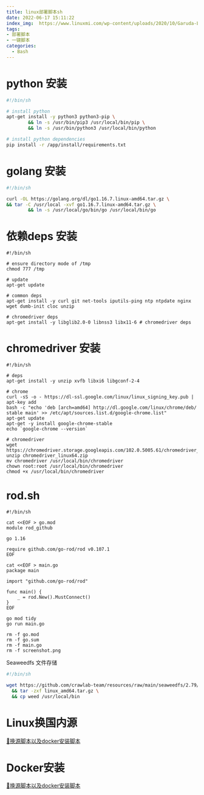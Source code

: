 ```yaml
---
title: linux部署脚本sh
date: 2022-06-17 15:11:22
index_img:	https://www.linuxmi.com/wp-content/uploads/2020/10/Garuda-Linux-Golden-Eagle-201007-2020-10-11-09-03-15-1024x576.png 
tags:
- 部署脚本
- 一键脚本
categories:
  - Bash
---
```


# python 安装
```bash
#!/bin/sh

# install python
apt-get install -y python3 python3-pip \
        && ln -s /usr/bin/pip3 /usr/local/bin/pip \
        && ln -s /usr/bin/python3 /usr/local/bin/python

# install python dependencies
pip install -r /app/install/requirements.txt
```
# golang 安装
```bash
#!/bin/sh

curl -OL https://golang.org/dl/go1.16.7.linux-amd64.tar.gz \
&& tar -C /usr/local -xvf go1.16.7.linux-amd64.tar.gz \
        && ln -s /usr/local/go/bin/go /usr/local/bin/go
```
# 依赖deps 安装
```shell
#!/bin/sh

# ensure directory mode of /tmp
chmod 777 /tmp

# update
apt-get update

# common deps
apt-get install -y curl git net-tools iputils-ping ntp ntpdate nginx wget dumb-init cloc unzip

# chromedriver deps
apt-get install -y libglib2.0-0 libnss3 libx11-6 # chromedriver deps
```
# chromedriver 安装
```shell
#!/bin/sh

# deps
apt-get install -y unzip xvfb libxi6 libgconf-2-4

# chrome
curl -sS -o - https://dl-ssl.google.com/linux/linux_signing_key.pub | apt-key add
bash -c "echo 'deb [arch=amd64] http://dl.google.com/linux/chrome/deb/ stable main' >> /etc/apt/sources.list.d/google-chrome.list"
apt-get update
apt-get -y install google-chrome-stable
echo `google-chrome --version`

# chromedriver
wget https://chromedriver.storage.googleapis.com/102.0.5005.61/chromedriver_linux64.zip
unzip chromedriver_linux64.zip
mv chromedriver /usr/local/bin/chromedriver
chown root:root /usr/local/bin/chromedriver
chmod +x /usr/local/bin/chromedriver
```
# rod.sh 
```shell
#!/bin/sh

cat <<EOF > go.mod
module rod_github

go 1.16

require github.com/go-rod/rod v0.107.1
EOF

cat <<EOF > main.go
package main

import "github.com/go-rod/rod"

func main() {
    _ = rod.New().MustConnect()
}
EOF

go mod tidy
go run main.go

rm -f go.mod
rm -f go.sum
rm -f main.go
rm -f screenshot.png
```

Seaweedfs 文件存储
```bash
#!/bin/sh

wget https://github.com/crawlab-team/resources/raw/main/seaweedfs/2.79/linux_amd64.tar.gz \
  && tar -zxf linux_amd64.tar.gz \
  && cp weed /usr/local/bin
```
# Linux换国内源
[🍮换源脚本以及docker安装脚本](https://ymtb2m.yuque.com/georgejz/xrolmg/evg4mw?view=doc_embed&inner=F6vUZ)

# Docker安装
[🍮换源脚本以及docker安装脚本](https://ymtb2m.yuque.com/georgejz/xrolmg/evg4mw?view=doc_embed&inner=NkTfL)
